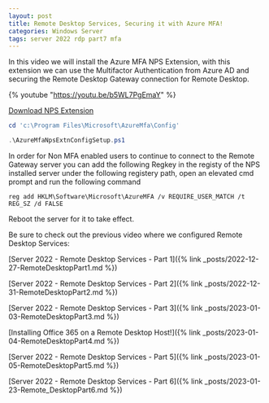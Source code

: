 ```yaml
---
layout: post
title: Remote Desktop Services, Securing it with Azure MFA!
categories: Windows Server
tags: server 2022 rdp part7 mfa
---
```


In this video we will install the Azure MFA NPS Extension, with this extension we can use the Multifactor Authentication from Azure AD and securing the Remote Desktop Gateway connection for Remote Desktop.


{% youtube "https://youtu.be/b5WL7PgEmaY" %}


[Download NPS Extension](https://www.microsoft.com/en-us/download/details.aspx?id=54688)

```powershell
cd 'c:\Program Files\Microsoft\AzureMfa\Config'
```

```powershell
.\AzureMfaNpsExtnConfigSetup.ps1
```

In order for Non MFA enabled users to continue to connect to the Remote Gateway server you can add the following Regkey in the registy of the NPS installed server under the following registery path, open an elevated cmd prompt and run the following command

```
reg add HKLM\Software\Microsoft\AzureMFA /v REQUIRE_USER_MATCH /t REG_SZ /d FALSE
```

Reboot the server for it to take effect.

Be sure to check out the previous video where we configured Remote Desktop Services:

[Server 2022 - Remote Desktop Services - Part 1]({% link _posts/2022-12-27-RemoteDesktopPart1.md %})

[Server 2022 - Remote Desktop Services - Part 2]({% link _posts/2022-12-31-RemoteDesktopPart2.md %})

[Server 2022 - Remote Desktop Services - Part 3]({% link _posts/2023-01-03-RemoteDesktopPart3.md %})

[Installing Office 365 on a Remote Desktop Host!]({% link _posts/2023-01-04-RemoteDesktopPart4.md %})

[Server 2022 - Remote Desktop Services - Part 5]({% link _posts/2023-01-05-RemoteDesktopPart5.md %})

[Server 2022 - Remote Desktop Services - Part 6]({% link _posts/2023-01-23-Remote_DesktopPart6.md %})